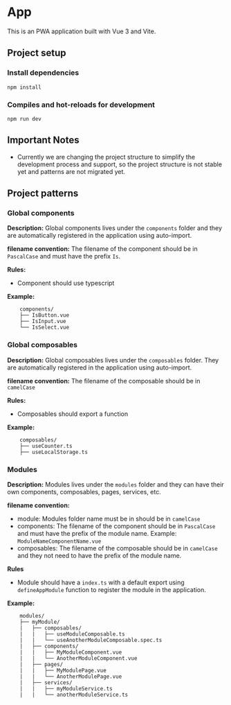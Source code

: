 # App

This is an PWA application built with Vue 3 and Vite.

## Project setup

### Install dependencies
```
npm install
```

### Compiles and hot-reloads for development
```
npm run dev
```

## Important Notes

- Currently we are changing the project structure to simplify the development process and support, so the project structure is not stable yet and patterns are not migrated yet.


## Project patterns

### Global components

**Description:** Global components lives under the `components` folder and they are automatically registered in the application using auto-import.

**filename convention:** The filename of the component should be in `PascalCase` and must have the prefix `Is`.

**Rules:**
- Component should use typescript

**Example:**

```
    components/
    ├── IsButton.vue
    ├── IsInput.vue
    └── IsSelect.vue
```

### Global composables

**Description:** Global composables lives under the `composables` folder. They are automatically registered in the application using auto-import.

**filename convention:** The filename of the composable should be in `camelCase`

**Rules:**
- Composables should export a function

**Example:**
    
```
    composables/
    ├── useCounter.ts
    ├── useLocalStorage.ts
```

### Modules

**Description:** Modules lives under the `modules` folder and they can have their own components, composables, pages, services, etc.

**filename convention:**

- module: Modules folder name must be in should be in `camelCase`
- components: The filename of the component should be in `PascalCase` and must have the prefix of the module name. Example: `ModuleNameComponentName.vue`
- composables: The filename of the composable should be in `camelCase` and they not need to have the prefix of the module name.

**Rules**

- Module should have a `index.ts` with a default export using `defineAppModule` function to register the module in the application.

**Example:**
    
```
    modules/
    ├── myModule/
    |   ├── composables/
    |   |   ├── useModuleComposable.ts
    |   |   └── useAnotherModuleComposable.spec.ts
    |   ├── components/
    |   |   ├── MyModuleComponent.vue
    |   |   └── AnotherModuleComponent.vue
    |   ├── pages/
    |   |   ├── MyModulePage.vue
    |   |   └── AnotherModulePage.vue
    |   ├── services/
    |   |   ├── myModuleService.ts
    |   |   └── anotherModuleService.ts
```